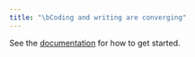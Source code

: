 ```yaml
---
title: "\bCoding and writing are converging"
---
```



See the [documentation](https://saloo.com) for how to get started.
